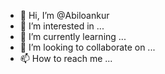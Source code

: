 - 👋 Hi, I’m @Abiloankur
- 👀 I’m interested in ...
- 🌱 I’m currently learning ...
- 💞️ I’m looking to collaborate on ...
- 📫 How to reach me ...

<!---
Abiloankur/Abiloankur is a ✨ special ✨ repository because its `README.md` (this file) appears on your GitHub profile.
You can click the Preview link to take a look at your changes.
--->
